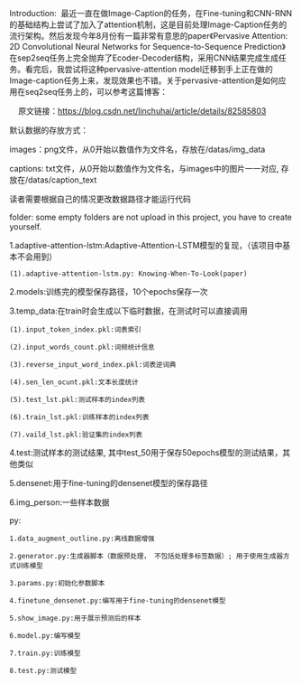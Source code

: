 Introduction:
 最近一直在做Image-Caption的任务，在Fine-tuning和CNN-RNN的基础结构上尝试了加入了attention机制，这是目前处理Image-Caption任务的流行架构。然后发现今年8月份有一篇非常有意思的paper《Pervasive Attention: 2D Convolutional Neural Networks for Sequence-to-Sequence Prediction》在sep2seq任务上完全抛弃了Ecoder-Decoder结构，采用CNN结果完成生成任务。看完后，我尝试将这种pervasive-attention model迁移到手上正在做的Image-caption任务上来，发现效果也不错。关于pervasive-attention是如何应用在seq2seq任务上的，可以参考这篇博客：

    原文链接：https://blog.csdn.net/linchuhai/article/details/82585803

默认数据的存放方式：

images：png文件，从0开始以数值作为文件名，存放在/datas/img_data

captions: txt文件，从0开始以数值作为文件名，与images中的图片一一对应, 存放在/datas/caption_text

读者需要根据自己的情况更改数据路径才能运行代码



folder:
some empty folders are not upload in this project, you have to create yourself.

1.adaptive-attention-lstm:Adaptive-Attention-LSTM模型的复现，（该项目中基本不会用到）

	(1).adaptive-attention-lstm.py: Knowing-When-To-Look(paper)

2.models:训练完的模型保存路径，10个epochs保存一次

3.temp_data:在train时会生成以下临时数据，在测试时可以直接调用

```
(1).input_token_index.pkl:词表索引

(2).input_words_count.pkl:词频统计信息

(3).reverse_input_word_index.pkl:词表逆词典

(4).sen_len_ocunt.pkl:文本长度统计

(5).test_lst.pkl:测试样本的index列表

(6).train_lst.pkl:训练样本的index列表

(7).vaild_lst.pkl:验证集的index列表
```

4.test:测试样本的测试结果, 其中test_50用于保存50epochs模型的测试结果，其他类似

5.densenet:用于fine-tuning的densenet模型的保存路径

6.img_person:一些样本数据



py:

`1.data_augment_outline.py:离线数据增强`

`2.generator.py:生成器脚本（数据预处理， 不包括处理多标签数据）; 用于使用生成器方式训练模型`

`3.params.py:初始化参数脚本`

`4.finetune_densenet.py:编写用于fine-tuning的densenet模型`

`5.show_image.py:用于展示预测后的样本`

`6.model.py:编写模型`

`7.train.py:训练模型`

`8.test.py:测试模型`










